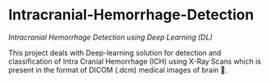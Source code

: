 # **Intracranial-Hemorrhage-Detection**
*Intracranial Hemorrhage Detection using Deep Learning (DL)*

This project deals with Deep-learning solution for detection and classification of Intra Cranial Hemorrhage (ICH) using X-Ray Scans which is present in the format of DICOM (.dcm) medical images of brain 🧠. 
